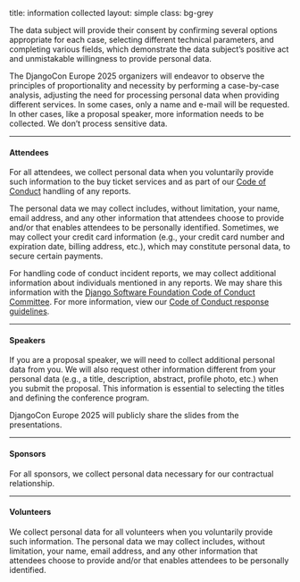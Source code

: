 title: information collected
layout: simple
class: bg-grey

The data subject will provide their consent by confirming several options appropriate for each case, selecting different technical parameters, and completing various fields, which demonstrate the data subject’s positive act and unmistakable willingness to provide personal data.

The DjangoCon Europe 2025 organizers will endeavor to observe the principles of proportionality and necessity by performing a case-by-case analysis, adjusting the need for processing personal data when providing different services. In some cases, only a name and e-mail will be requested. In other cases, like a proposal speaker, more information needs to be collected. We don’t process sensitive data.

<hr/>

#### Attendees

For all attendees, we collect personal data when you voluntarily provide such information to the buy ticket services and as part of our <a href="/conduct/code_of_conduct/" class="pages-links">Code of Conduct</a> handling of any reports.

The personal data we may collect includes, without limitation, your name, email address, and any other information that attendees choose to provide and/or that enables attendees to be personally identified. Sometimes, we may collect your credit card information (e.g., your credit card number and expiration date, billing address, etc.), which may constitute personal data, to secure certain payments.

For handling code of conduct incident reports, we may collect additional information about individuals mentioned in any reports. We may share this information with the <a href="https://www.djangoproject.com/foundation/committees/#conduct" class="pages-links">Django Software Foundation Code of Conduct Committee</a>. For more information, view our <a href="/conduct/response_guide/" class="pages-links">Code of Conduct response guidelines</a>.

<hr/>

#### Speakers

If you are a proposal speaker, we will need to collect additional personal data from you. We will also request other information different from your personal data (e.g., a title, description, abstract, profile photo, etc.) when you submit the proposal. This information is essential to selecting the titles and defining the conference program.

DjangoCon Europe 2025 will publicly share the slides from the presentations.

<hr/>

#### Sponsors

For all sponsors, we collect personal data necessary for our contractual relationship.

<hr/>

#### Volunteers

We collect personal data for all volunteers when you voluntarily provide such information. The personal data we may collect includes, without limitation, your name, email address, and any other information that attendees choose to provide and/or that enables attendees to be personally identified.
